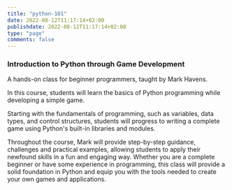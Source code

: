 ```yaml
---
title: "python-101"
date: 2022-08-12T11:17:14+02:00
publishdate: 2022-08-12T11:17:14+02:00
type: "page"
comments: false
---
```


### Introduction to Python through Game Development

A hands-on class for beginner programmers, taught by Mark Havens.  

In this course, students will learn the basics of Python programming while developing a simple game.  

Starting with the fundamentals of programming, such as variables, data types, and control structures, students will progress to writing a complete game using Python's built-in libraries and modules.  

Throughout the course, Mark will provide step-by-step guidance, challenges and practical examples, allowing students to apply their newfound skills in a fun and engaging way.
Whether you are a complete beginner or have some experience in programming, this class will provide a solid foundation in Python and equip you with the tools needed to create your own games and applications.  
